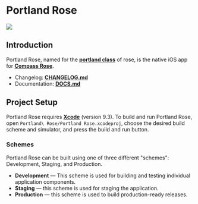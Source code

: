 # Portland Rose

![](https://img.shields.io/badge/version-0.0.0-green.svg)

## Introduction

Portland Rose, named for the **[portland class](
https://en.wikipedia.org/wiki/Garden_roses#Portland)** of rose, is the 
native iOS app for **[Compass Rose](
https://github.com/nggonzalez/Compass-Rose)**.

* Changelog: **[CHANGELOG.md](/docs/CHANGELOG.md)**
* Documentation: **[DOCS.md](/docs/DOCS.md)**

## Project Setup

Portland Rose requires **[Xcode][1]** (version 9.3). To build and 
run Portland Rose, open `Portland\ Rose/Portland Rose.xcodeproj`,
choose the desired build scheme and simulator, and press the 
build and run button.

### Schemes

Portland Rose can be built using one of three different "schemes": 
Development, Staging, and Production. 

* **Development** — This scheme is used for building and testing 
individual application components. 
* **Staging** — this scheme is used for staging the application.
* **Production** — this scheme is used to build production-ready 
releases.


[1]: https://developer.apple.com/xcode/
